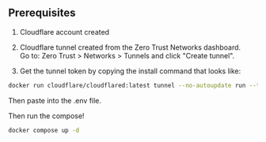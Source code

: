## Prerequisites 
1. Cloudflare account created
2. Cloudflare tunnel created from the Zero Trust Networks dashboard. <br/>
Go to: Zero Trust > Networks > Tunnels and click "Create tunnel".

3. Get the tunnel token by copying the install command that looks like:
```bash
docker run cloudflare/cloudflared:latest tunnel --no-autoupdate run --token eyJhIjoi...
```
Then paste into the .env file.

Then run the compose!
```bash
docker compose up -d
```